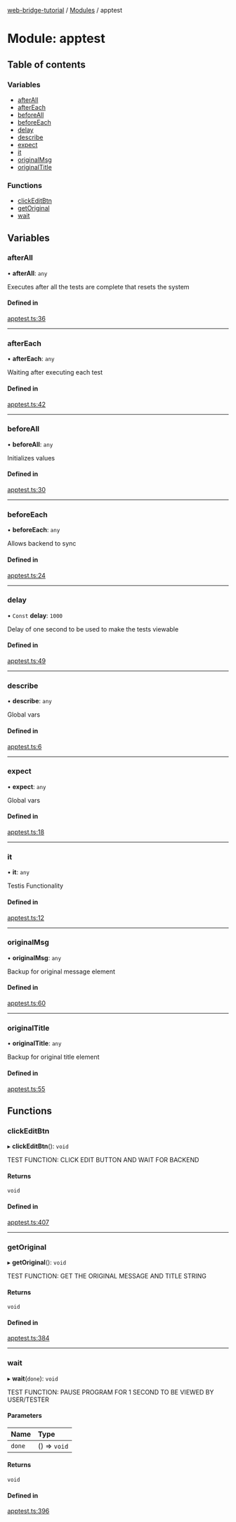 [web-bridge-tutorial](../README.md) / [Modules](../modules.md) / apptest

# Module: apptest

## Table of contents

### Variables

- [afterAll](apptest.md#afterall)
- [afterEach](apptest.md#aftereach)
- [beforeAll](apptest.md#beforeall)
- [beforeEach](apptest.md#beforeeach)
- [delay](apptest.md#delay)
- [describe](apptest.md#describe)
- [expect](apptest.md#expect)
- [it](apptest.md#it)
- [originalMsg](apptest.md#originalmsg)
- [originalTitle](apptest.md#originaltitle)

### Functions

- [clickEditBtn](apptest.md#clickeditbtn)
- [getOriginal](apptest.md#getoriginal)
- [wait](apptest.md#wait)

## Variables

### afterAll

• **afterAll**: `any`

Executes after all the tests are complete that resets the system

#### Defined in

[apptest.ts:36](https://bitbucket.org/sml3/cse216_sp24_team_21/src/f7eaa97199e35a778ae71827ae32941978a60f29/web/apptest.ts#lines-36)

___

### afterEach

• **afterEach**: `any`

Waiting after executing each test

#### Defined in

[apptest.ts:42](https://bitbucket.org/sml3/cse216_sp24_team_21/src/f7eaa97199e35a778ae71827ae32941978a60f29/web/apptest.ts#lines-42)

___

### beforeAll

• **beforeAll**: `any`

Initializes values

#### Defined in

[apptest.ts:30](https://bitbucket.org/sml3/cse216_sp24_team_21/src/f7eaa97199e35a778ae71827ae32941978a60f29/web/apptest.ts#lines-30)

___

### beforeEach

• **beforeEach**: `any`

Allows backend to sync

#### Defined in

[apptest.ts:24](https://bitbucket.org/sml3/cse216_sp24_team_21/src/f7eaa97199e35a778ae71827ae32941978a60f29/web/apptest.ts#lines-24)

___

### delay

• `Const` **delay**: ``1000``

Delay of one second to be used to make the tests viewable

#### Defined in

[apptest.ts:49](https://bitbucket.org/sml3/cse216_sp24_team_21/src/f7eaa97199e35a778ae71827ae32941978a60f29/web/apptest.ts#lines-49)

___

### describe

• **describe**: `any`

Global vars

#### Defined in

[apptest.ts:6](https://bitbucket.org/sml3/cse216_sp24_team_21/src/f7eaa97199e35a778ae71827ae32941978a60f29/web/apptest.ts#lines-6)

___

### expect

• **expect**: `any`

Global vars

#### Defined in

[apptest.ts:18](https://bitbucket.org/sml3/cse216_sp24_team_21/src/f7eaa97199e35a778ae71827ae32941978a60f29/web/apptest.ts#lines-18)

___

### it

• **it**: `any`

Testis Functionality

#### Defined in

[apptest.ts:12](https://bitbucket.org/sml3/cse216_sp24_team_21/src/f7eaa97199e35a778ae71827ae32941978a60f29/web/apptest.ts#lines-12)

___

### originalMsg

• **originalMsg**: `any`

Backup for original message element

#### Defined in

[apptest.ts:60](https://bitbucket.org/sml3/cse216_sp24_team_21/src/f7eaa97199e35a778ae71827ae32941978a60f29/web/apptest.ts#lines-60)

___

### originalTitle

• **originalTitle**: `any`

Backup for original title element

#### Defined in

[apptest.ts:55](https://bitbucket.org/sml3/cse216_sp24_team_21/src/f7eaa97199e35a778ae71827ae32941978a60f29/web/apptest.ts#lines-55)

## Functions

### clickEditBtn

▸ **clickEditBtn**(): `void`

TEST FUNCTION: 
CLICK EDIT BUTTON AND WAIT FOR BACKEND

#### Returns

`void`

#### Defined in

[apptest.ts:407](https://bitbucket.org/sml3/cse216_sp24_team_21/src/f7eaa97199e35a778ae71827ae32941978a60f29/web/apptest.ts#lines-407)

___

### getOriginal

▸ **getOriginal**(): `void`

TEST FUNCTION: 
GET THE ORIGINAL MESSAGE AND TITLE STRING

#### Returns

`void`

#### Defined in

[apptest.ts:384](https://bitbucket.org/sml3/cse216_sp24_team_21/src/f7eaa97199e35a778ae71827ae32941978a60f29/web/apptest.ts#lines-384)

___

### wait

▸ **wait**(`done`): `void`

TEST FUNCTION: 
PAUSE PROGRAM FOR 1 SECOND TO BE VIEWED BY USER/TESTER

#### Parameters

| Name | Type |
| :------ | :------ |
| `done` | () => `void` |

#### Returns

`void`

#### Defined in

[apptest.ts:396](https://bitbucket.org/sml3/cse216_sp24_team_21/src/f7eaa97199e35a778ae71827ae32941978a60f29/web/apptest.ts#lines-396)
